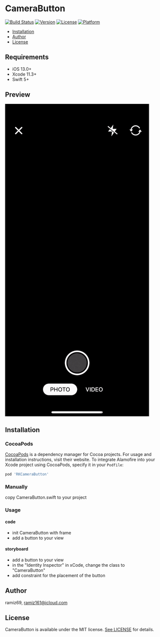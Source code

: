 # CameraButton

[![Build Status](https://github.com/Ramiz69/CameraButton/workflows/Camera%20Button%20CI/badge.svg?branch=master)](https://github.com/Ramiz69/CameraButton/actions)
[![Version](https://img.shields.io/cocoapods/v/RKCameraButton.svg?style=flat)](https://cocoapods.org/pods/RKCameraButton)
[![License](https://img.shields.io/cocoapods/l/CameraButton.svg?style=flat)](https://cocoapods.org/pods/CameraButton)
[![Platform](https://img.shields.io/cocoapods/p/CameraButton.svg?style=flat)](https://cocoapods.org/pods/CameraButton)

- [Installation](#installation)
- [Author](#author)
- [License](#license)

## Requirements

- iOS 13.0+
- Xcode 11.3+
- Swift 5+

## Preview
![Button preview](https://github.com/ramiz69/CameraButton/blob/master/example.gif?raw=true)

## Installation

### CocoaPods

[CocoaPods](https://cocoapods.org) is a dependency manager for Cocoa projects. For usage and installation instructions, visit their website. To integrate Alamofire into your Xcode project using CocoaPods, specify it in your `Podfile`:

```ruby
pod 'RKCameraButton'
```

### Manually
copy CameraButton.swift to your project

### Usage

#### code
- init CameraButton with frame
- add a button to your view

#### storyboard
- add a button to your view
- in the "Identity Inspector" in xCode, change the class to "CameraButton"
- add constraint for the placement of the button

## Author

ramiz69, ramiz161@icloud.com

## License

CameraButton is available under the MIT license. [See LICENSE](https://github.com/Ramiz69/CameraButton/blob/master/LICENSE) for details.
